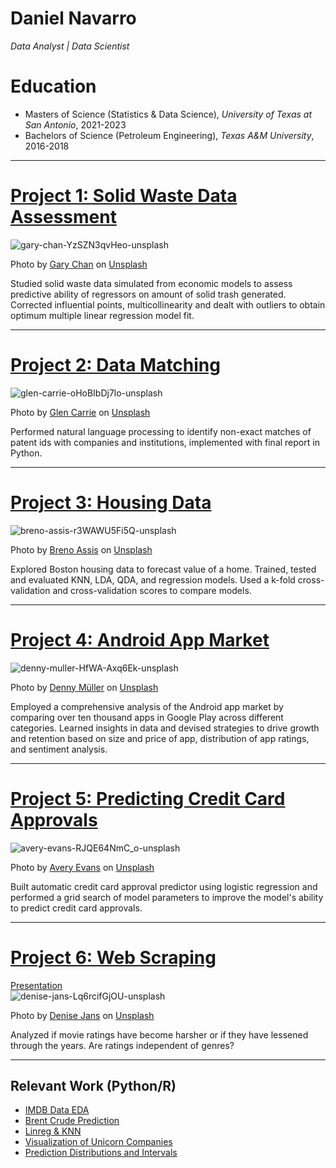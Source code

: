 
# Daniel Navarro
*Data Analyst | Data Scientist*

# Education
* Masters of Science (Statistics & Data Science), *University of Texas at San Antonio*, 2021-2023
* Bachelors of Science (Petroleum Engineering), *Texas A&M University*, 2016-2018

---

# [Project 1: Solid Waste Data Assessment](https://github.com/dnavarro8080/Data-Science-Portfolio/blob/main/SolidWaste_RegressionAnalysis.ipynb)

![gary-chan-YzSZN3qvHeo-unsplash](https://user-images.githubusercontent.com/57077220/198105303-02fdf53f-0e93-4793-9499-5ef4bff28ccf.jpg)

Photo by <a href="https://unsplash.com/es/@gary_at_unsplash?utm_source=unsplash&utm_medium=referral&utm_content=creditCopyText">Gary Chan</a> on <a href="https://unsplash.com/s/photos/solid-waste?utm_source=unsplash&utm_medium=referral&utm_content=creditCopyText">Unsplash</a>
  
Studied solid waste data simulated from economic models to assess predictive ability
of regressors on amount of solid trash generated. Corrected influential points, multicollinearity and dealt with outliers
to obtain optimum multiple linear regression model fit.

---

# [Project 2: Data Matching](https://github.com/dnavarro8080/Daniel_Portfolio/blob/main/Fuzzy_Matching_NLP.ipynb)
![glen-carrie-oHoBIbDj7lo-unsplash](https://user-images.githubusercontent.com/57077220/198104833-da0adbdf-56bb-4cf4-ad9f-e41039df3106.jpg)

Photo by <a href="https://unsplash.com/@glencarrie?utm_source=unsplash&utm_medium=referral&utm_content=creditCopyText">Glen Carrie</a> on <a href="https://unsplash.com/s/photos/words?utm_source=unsplash&utm_medium=referral&utm_content=creditCopyText">Unsplash</a>
  
Performed natural language processing to identify non-exact matches of patent ids with companies
and institutions, implemented with final report in Python.

--- 

# [Project 3: Housing Data](https://github.com/dnavarro8080/Data-Science-Portfolio/blob/main/STA6933_HW2_Navarro.Rmd) 
![breno-assis-r3WAWU5Fi5Q-unsplash](https://user-images.githubusercontent.com/57077220/198105884-a0df8f32-6a2a-4c40-a9f3-5a7f28b17d21.jpg)

Photo by <a href="https://unsplash.com/@brenoassis?utm_source=unsplash&utm_medium=referral&utm_content=creditCopyText">Breno Assis</a> on <a href="https://unsplash.com/s/photos/housing?utm_source=unsplash&utm_medium=referral&utm_content=creditCopyText">Unsplash</a>
  
Explored Boston housing data to forecast value of a home. Trained, tested and evaluated
KNN, LDA, QDA, and regression models. Used a k-fold cross-validation and cross-validation scores to compare
models.

---

# [Project 4: Android App Market](https://github.com/dnavarro8080/Data-Science-Portfolio/blob/main/Android.ipynb) 
![denny-muller-HfWA-Axq6Ek-unsplash](https://user-images.githubusercontent.com/57077220/198106248-f384013e-5278-4efb-9961-cab06542f567.jpg)

Photo by <a href="https://unsplash.com/es/@redaquamedia?utm_source=unsplash&utm_medium=referral&utm_content=creditCopyText">Denny Müller</a> on <a href="https://unsplash.com/s/photos/android?utm_source=unsplash&utm_medium=referral&utm_content=creditCopyText">Unsplash</a>
  
Employed a comprehensive analysis of the Android app market by comparing over ten
thousand apps in Google Play across different categories. Learned insights in data and devised strategies to drive
growth and retention based on size and price of app, distribution of app ratings, and sentiment analysis.

---


# [Project 5: Predicting Credit Card Approvals](https://github.com/dnavarro8080/Data-Science-Portfolio/blob/main/Credit_Card.ipynb) 
![avery-evans-RJQE64NmC_o-unsplash](https://user-images.githubusercontent.com/57077220/198106476-9436020d-bdb0-4501-8bf7-5d7abc74db42.jpg)

Photo by <a href="https://unsplash.com/@averye457?utm_source=unsplash&utm_medium=referral&utm_content=creditCopyText">Avery Evans</a> on <a href="https://unsplash.com/s/photos/credit-card?utm_source=unsplash&utm_medium=referral&utm_content=creditCopyText">Unsplash</a>

Built automatic credit card approval predictor using logistic regression and
performed a grid search of model parameters to improve the model's ability to predict credit card approvals.

---
# [Project 6: Web Scraping](https://github.com/dnavarro8080/Data-Science-Portfolio/blob/main/IMDB_movies_webscraping%20(2).R)
[Presentation](https://docs.google.com/presentation/d/1s4gYUiszCRHFn0xwIcIw1vvJKV0ZA7Qn/edit?usp=sharing&ouid=107167621671715091798&rtpof=true&sd=true)
<br>
![denise-jans-Lq6rcifGjOU-unsplash](https://user-images.githubusercontent.com/57077220/198113193-414107d3-e7a3-401c-81ac-53c032046762.jpg)

Photo by <a href="https://unsplash.com/@dmjdenise?utm_source=unsplash&utm_medium=referral&utm_content=creditCopyText">Denise Jans</a> on <a href="https://unsplash.com/s/photos/movies?utm_source=unsplash&utm_medium=referral&utm_content=creditCopyText">Unsplash</a>
  
Analyzed if movie ratings have become harsher or if they have lessened through the years. Are ratings independent of genres? 

--- 

## Relevant Work (Python/R)
- [IMDB Data EDA](https://github.com/dnavarro8080/Data-Science-Portfolio/blob/main/project-eda-imdb.ipynb)
- [Brent Crude Prediction](https://github.com/dnavarro8080/Data-Science-Portfolio/blob/main/Final_Project_Pt.2_EDA.ipynb)
- [Linreg & KNN](https://github.com/dnavarro8080/Data-Science-Portfolio/blob/main/project-linreg-and-knn.ipynb)
- [Visualization of Unicorn Companies](https://rpubs.com/dnavarro808/project2)
- [Prediction Distributions and Intervals](https://rpubs.com/dnavarro808/forecasts)

